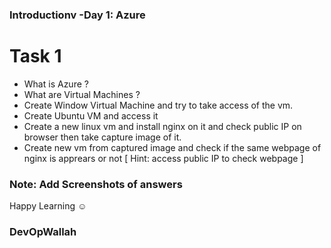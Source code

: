 ### Introductionv -Day 1: Azure

# Task 1

- What is Azure ? 
- What are Virtual Machines ?
- Create Window Virtual Machine and try to take access of the vm.
- Create Ubuntu VM and access it
- Create a new linux vm and install nginx on it and check public IP on browser then take capture image of it.
- Create new vm from captured image and check if the same webpage of nginx is apprears or not [ Hint: access public IP to check webpage ]

### Note: Add Screenshots of answers
Happy Learning ☺ 
### DevOpWallah 

